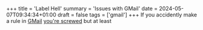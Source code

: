 +++
title = 'Label Hell'
summary = 'Issues with GMail'
date = 2024-05-07T09:34:34+01:00
draft = false
tags = ['gmail']
+++
If you accidently make a rule in [GMail](https://www.google.com/intl/en/gmail/about/) [you're screwed](https://support.google.com/mail/thread/7096660/accidentally-created-a-wrong-filter-and-moved-8000-emails?hl=e) but at least
